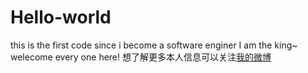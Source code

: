 # Hello-world
this is the first code since i become a software enginer
I am the king~
welecome every one here!
想了解更多本人信息可以关注[我的微博](http://weibo.com/ttarticle/p/show?id=2309404022462022034559)
